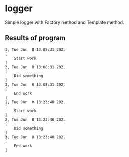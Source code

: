# logger
Simple logger with Factory method and Template method.

## Results of program
```
1, Tue Jun  8 13:08:31 2021
[
	Start work
]
2, Tue Jun  8 13:08:31 2021
[
	Did something
]
3, Tue Jun  8 13:08:31 2021
[
	End work
]
1, Tue Jun  8 13:23:40 2021
[
	Start work
]
2, Tue Jun  8 13:23:40 2021
[
	Did something
]
3, Tue Jun  8 13:23:40 2021
[
	End work
]

```
